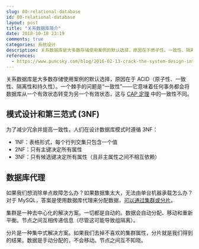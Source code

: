 ```yaml
---
slug: 80-relational-database
id: 80-relational-database
layout: post
title: "关系数据库简介"
date: 2018-10-18 23:19
comments: true
categories: 系统设计
description: 关系数据库是大多数存储使用案例的默认选择，原因在于原子性、一致性、隔离性和持久性。这里的一致性与 CAP 定理中的一致性有什么不同？我们为什么需要 3NF 和数据库代理？
references:
  - https://www.puncsky.com/blog/2016-02-13-crack-the-system-design-interview
---
```


关系数据库是大多数存储使用案例的默认选择，原因在于 ACID（原子性、一致性、隔离性和持久性）。一个棘手的问题是“一致性”——它意味着任何事务都会将数据库从一个有效状态转变为另一个有效状态，这与 [CAP 定理](https://tianpan.co/notes/2018-07-24-replica-and-consistency) 中的一致性不同。

## 模式设计和第三范式 (3NF)

为了减少冗余并提高一致性，人们在设计数据库模式时遵循 3NF：

- 1NF：表格形式，每个行列交集只包含一个值
- 2NF：只有主键决定所有属性
- 3NF：只有候选键决定所有属性（且非主属性之间不相互依赖）

## 数据库代理

如果我们想消除单点故障怎么办？如果数据集太大，无法由单台机器承载怎么办？对于 MySQL，答案是使用数据库代理来分配数据，<a target="_blank" href="http://dba.stackexchange.com/questions/8889/mysql-sharding-vs-mysql-cluster">可以通过集群或分片</a>。

集群是一种去中心化的解决方案。一切都是自动的。数据会自动分配、移动和重新平衡。节点之间互相传递信息（尽管这可能导致组隔离）。

分片是一种集中式解决方案。如果我们去掉不喜欢的集群属性，分片就是我们得到的结果。数据是手动分配的，不会移动。节点之间互不知晓。